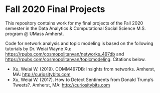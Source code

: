 # Fall 2020 Final Projects
This repository contains work for my final projects of the Fall 2020 semester in the Data Analytics & Computational Social Science M.S. program @ UMass Amherst. 

Code for network analysis and topic modeling is based on the following tutorials by Dr. Weiai Wayne Xu: https://rpubs.com/cosmopolitanvan/networks_497db and https://rpubs.com/cosmopolitanvan/topicmodeling. Citations below.

- Xu, Weiai W. (2019). COMM497DB: Insights from networks. Amherst, MA: http://curiositybits.com
- Xu, Weiai W. (2017). How to Detect Sentiments from Donald Trump’s Tweets?. Amherst, MA: http://curiositybits.com
